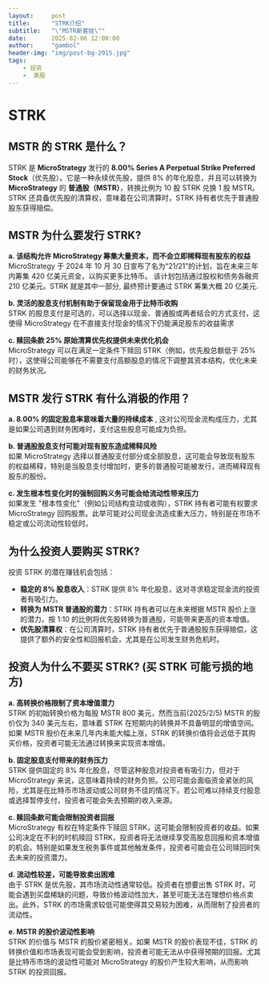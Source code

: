 ```yaml
---
layout:     post
title:      "STRK介绍"
subtitle:   "\"MSTR新套娃\""
date:       2025-02-06 12:00:00
author:     "gambol"
header-img: "img/post-bg-2015.jpg"
tags:
    - 投资
    -  美股
---
```



# STRK
##  MSTR 的 STRK 是什么？
STRK 是 **MicroStrategy** 发行的 **8.00% Series A Perpetual Strike Preferred Stock**（优先股）。它是一种永续优先股，提供 8% 的年化股息，并且可以转换为 **MicroStrategy** 的 **普通股（MSTR）**，转换比例为 10 股 STRK 兑换 1 股 MSTR。STRK 还具备优先股的清算权，意味着在公司清算时，STRK 持有者优先于普通股股东获得赔偿。


##  MSTR 为什么要发行 STRK?
**a. 该结构允许 MicroStrategy 筹集大量资本，而不会立即稀释现有股东的权益**  
MicroStrategy 于 2024 年 10 月 30 日宣布了名为“21/21”的计划，旨在未来三年内筹集 420 亿美元资金，以购买更多比特币。 该计划包括通过股权和债务各融资 210 亿美元。STRK 就是其中一部分, 最终预计要通过 STRK 筹集大概 20 亿美元.

**b. 灵活的股息支付机制有助于保留现金用于比特币收购**  
STRK 的股息支付是可选的，可以选择以现金、普通股或两者结合的方式支付，这使得 MicroStrategy 在不直接支付现金的情况下仍能满足股东的收益需求

**c. 赎回条款 25% 原始清算优先权提供未来优化机会**  
MicroStrategy 可以在满足一定条件下赎回 STRK（例如，优先股总额低于 25% 时），这使得公司能够在不需要支付高额股息的情况下调整其资本结构，优化未来的财务状况。

## MSTR 发行 STRK 有什么消极的作用？

**a. 8.00% 的固定股息率意味着大量的持续成本**  , 这对公司现金流构成压力，尤其是如果公司遇到财务困难时，支付这些股息可能成为负担。

**b. 普通股股息支付可能对现有股东造成稀释风险**  
如果 MicroStrategy 选择以普通股支付部分或全部股息，这可能会导致现有股东的权益稀释，特别是当股息支付增加时，更多的普通股可能被发行，进而稀释现有股东的股份。

**c. 发生根本性变化时的强制回购义务可能会给流动性带来压力**  
如果发生 "根本性变化"（例如公司结构变动或收购），STRK 持有者可能有权要求 MicroStrategy 回购股票。此举可能对公司现金流造成重大压力，特别是在市场不稳定或公司流动性较低时。

##  为什么投资人要购买 STRK?

投资 STRK 的潜在赚钱机会包括：
- **稳定的 8% 股息收入**：STRK 提供 8% 年化股息，这对寻求稳定现金流的投资者有吸引力。
- **转换为 MSTR 普通股的潜力**：STRK 持有者可以在未来根据 MSTR 股价上涨的潜力，按 1:10 的比例将优先股转换为普通股，可能带来更高的资本增值。
- **优先股清算权**：在公司清算时，STRK 持有者优先于普通股股东获得赔偿，这提供了额外的安全性和回报机会，尤其是在公司发生财务危机时。


## 投资人为什么不要买 STRK? (买 STRK 可能亏损的地方)

**a. 高转换价格限制了资本增值潜力**  
STRK 的初始转换价格为每股 MSTR 800 美元，然而当前(2025/2/5) MSTR 的股价仅为 340 美元左右，意味着 STRK 在短期内的转换并不具备明显的增值空间。如果 MSTR 股价在未来几年内未能大幅上涨，STRK 的转换价值将会远低于其购买价格，投资者可能无法通过转换来实现资本增值。

**b. 固定股息支付带来的财务压力**  
STRK 提供固定的 8% 年化股息，尽管这种股息对投资者有吸引力，但对于 MicroStrategy 来说，这意味着持续的财务负担。公司可能会面临资金紧张的风险，尤其是在比特币市场波动或公司财务不佳的情况下。若公司难以持续支付股息或选择暂停支付，投资者可能会失去预期的收入来源。

**c. 赎回条款可能会限制投资者回报**  
MicroStrategy 有权在特定条件下赎回 STRK，这可能会限制投资者的收益。如果公司决定在不利的时机赎回 STRK，投资者将无法继续享受高股息回报和资本增值的机会。特别是如果发生税务事件或其他触发条件，投资者可能会在公司赎回时失去未来的投资潜力。

**d. 流动性较差，可能导致卖出困难**  
由于 STRK 是优先股，其市场流动性通常较低。投资者在想要出售 STRK 时，可能会遇到买盘稀缺的问题，导致价格波动性加大，甚至可能无法在理想价格点卖出。此外，STRK 的市场需求较低可能使得其交易较为困难，从而限制了投资者的流动性。

**e. MSTR 的股价波动性影响**  
STRK 的价值与 MSTR 的股价紧密相关。如果 MSTR 的股价表现不佳，STRK 的转换价值和市场表现可能会受到影响，投资者可能无法从中获得预期的回报。尤其是比特币市场的波动性可能对 MicroStrategy 的股价产生较大影响，从而影响 STRK 的投资回报。


